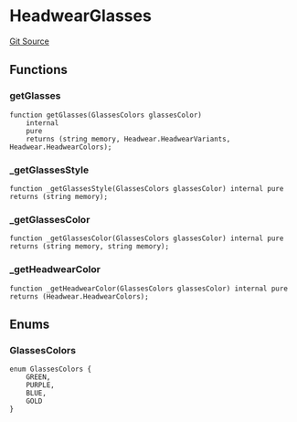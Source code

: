 # HeadwearGlasses
[Git Source](https://github.com/digiv3rse/core-contracts/blob/5454b58664fab805b6888a68ff40915d251f32f3/contracts/libraries/svgs/Profile/Headwear/HeadwearGlasses.sol)


## Functions
### getGlasses


```solidity
function getGlasses(GlassesColors glassesColor)
    internal
    pure
    returns (string memory, Headwear.HeadwearVariants, Headwear.HeadwearColors);
```

### _getGlassesStyle


```solidity
function _getGlassesStyle(GlassesColors glassesColor) internal pure returns (string memory);
```

### _getGlassesColor


```solidity
function _getGlassesColor(GlassesColors glassesColor) internal pure returns (string memory, string memory);
```

### _getHeadwearColor


```solidity
function _getHeadwearColor(GlassesColors glassesColor) internal pure returns (Headwear.HeadwearColors);
```

## Enums
### GlassesColors

```solidity
enum GlassesColors {
    GREEN,
    PURPLE,
    BLUE,
    GOLD
}
```

